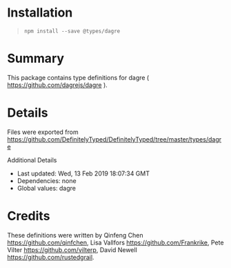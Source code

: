# Installation
> `npm install --save @types/dagre`

# Summary
This package contains type definitions for dagre ( https://github.com/dagrejs/dagre ).

# Details
Files were exported from https://github.com/DefinitelyTyped/DefinitelyTyped/tree/master/types/dagre

Additional Details
 * Last updated: Wed, 13 Feb 2019 18:07:34 GMT
 * Dependencies: none
 * Global values: dagre

# Credits
These definitions were written by Qinfeng Chen <https://github.com/qinfchen>, Lisa Vallfors <https://github.com/Frankrike>, Pete Vilter <https://github.com/vilterp>, David Newell <https://github.com/rustedgrail>.
